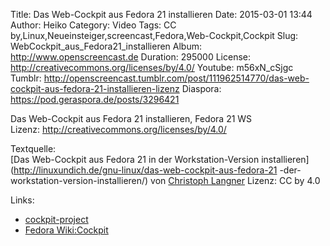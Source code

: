 Title: Das Web-Cockpit aus Fedora 21 installieren
Date: 2015-03-01 13:44
Author: Heiko
Category: Video
Tags: CC by,Linux,Neueinsteiger,screencast,Fedora,Web-Cockpit,Cockpit
Slug: WebCockpit_aus_Fedora21_installieren
Album: http://www.openscreencast.de
Duration: 295000
License: http://creativecommons.org/licenses/by/4.0/
Youtube: m56xN_cSjgc
Tumblr: http://openscreencast.tumblr.com/post/111962514770/das-web-cockpit-aus-fedora-21-installieren-lizenz
Diaspora: https://pod.geraspora.de/posts/3296421

Das Web-Cockpit aus Fedora 21 installieren, Fedora 21 WS  
Lizenz: <http://creativecommons.org/licenses/by/4.0/>  
  
Textquelle:  
[Das Web-Cockpit aus Fedora 21 in der Workstation-Version
installieren](http://linuxundich.de/gnu-linux/das-web-cockpit-aus-fedora-21
-der-workstation-version-installieren/) von [Christoph
Langner](http://linuxundich.de/) Lizenz: CC by 4.0

Links:

  * [cockpit-project](http://cockpit-project.org/ "Link zu cockpit-project.org" )
  * [Fedora Wiki:Cockpit](http://fedoraproject.org/wiki/Changes/CockpitManagementConsole#How_To_Test "Link zu fedoraproject.org" )

